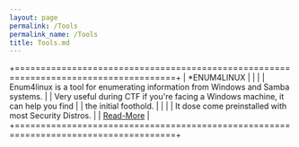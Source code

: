 ```yaml
---
layout: page
permalink: /Tools
permalink_name: /Tools
title: Tools.md
---
```


+=====================================================================================+
| *ENUM4LINUX                                                                         |
|                                                                                     |
| Enum4linux is a tool for enumerating information from Windows and Samba systems.    |
| Very useful during CTF if you're facing a Windows machine, it can help you find     |
| the initial foothold.                                                               |
|                                                                                     |
| It dose come preinstalled with most Security Distros.                               |
| [Read-More](https://labs.portcullis.co.uk/tools/enum4linux/)                                                  |
+=====================================================================================+
